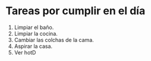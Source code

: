 # Tareas por cumplir en el día

1. Limpiar el baño.
2. Limpiar la cocina.
3. Cambiar las colchas de la cama.
4. Aspirar la casa. 
5. Ver hotD
